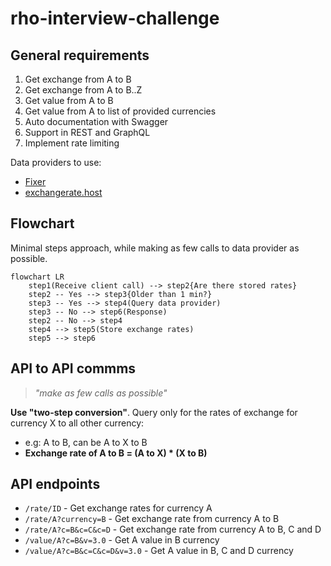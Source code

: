 # rho-interview-challenge

## General requirements
1. Get exchange from A to B
2. Get exchange from A to B..Z
3. Get value from A to B
4. Get value from A to list of provided currencies
5. Auto documentation with Swagger
7. Support in REST and GraphQL
8. Implement rate limiting

Data providers to use:
- [Fixer](https://fixer.io/)
- [exchangerate.host](https://exchangerate.host)

## Flowchart

Minimal steps approach, while making as few calls to data provider as possible.

```mermaid
flowchart LR
    step1(Receive client call) --> step2{Are there stored rates}
    step2 -- Yes --> step3{Older than 1 min?}
    step3 -- Yes --> step4(Query data provider)
    step3 -- No --> step6(Response)
    step2 -- No --> step4
    step4 --> step5(Store exchange rates)
    step5 --> step6
```

## API to API commms

> *"make as few calls as possible"*

**Use "two-step conversion"**. Query only for the rates of exchange for currency X to all other currency:
- e.g: A to B, can be A to X to B
- **Exchange rate of A to B = (A to X) * (X to B)**

## API endpoints
- `/rate/ID` - Get exchange rates for currency A
- `/rate/A?currency=B` - Get exchange rate from currency A to B
- `/rate/A?c=B&c=C&c=D` - Get exchange rate from currency A to B, C and D
- `/value/A?c=B&v=3.0` - Get A value in B currency
- `/value/A?c=B&c=C&c=D&v=3.0` - Get A value in B, C and D currency
